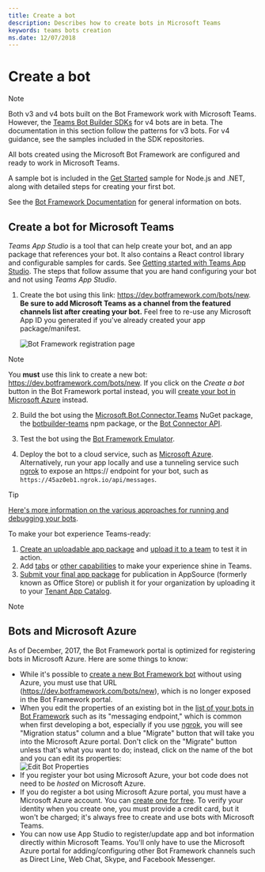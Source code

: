 ```yaml
---
title: Create a bot
description: Describes how to create bots in Microsoft Teams
keywords: teams bots creation
ms.date: 12/07/2018
---
```

# Create a bot

>[!Note]
>Both v3 and v4 bots built on the Bot Framework work with Microsoft Teams. However, the [Teams Bot Builder SDKs](/microsoftteams/platform/#pivot=sdk-tools) for v4 bots are in beta. The documentation in this section follow the patterns for v3 bots. For v4 guidance, see the samples included in the SDK repositories.

All bots created using the Microsoft Bot Framework are configured and ready to work in Microsoft Teams.

A sample bot is included in the [Get Started](~/get-started/get-started.md) sample for Node.js and .NET, along with detailed steps for creating your first bot.

See the [Bot Framework Documentation](https://docs.microsoft.com/en-us/azure/bot-service/?view=azure-bot-service-3.0) for general information on bots.

## Create a bot for Microsoft Teams

*Teams App Studio* is a tool that can help create your bot, and an app package that references your bot. It also contains a React control library and configurable samples for cards. See [Getting started with Teams App Studio](~/get-started/get-started-app-studio.md). The steps that follow assume that you are hand configuring your bot and not using *Teams App Studio*.

1. Create the bot using this link: https://dev.botframework.com/bots/new. **Be sure to add Microsoft Teams as a channel from the featured channels list after creating your bot.** Feel free to re-use any Microsoft App ID you generated if you've already created your app package/manifest.

   ![Bot Framework registration page](~/assets/images/bots/bfregister.png)

> [!NOTE]
> You **must** use this link to create a new bot: https://dev.botframework.com/bots/new. If you click on the *Create a bot* button in the Bot Framework portal instead, you will [create your bot in Microsoft Azure](#bots-and-microsoft-azure) instead.

2. Build the bot using the [Microsoft.Bot.Connector.Teams](https://www.nuget.org/packages/Microsoft.Bot.Connector.Teams) NuGet package, the [botbuilder-teams](https://www.npmjs.com/package/botbuilder-teams) npm package, or the [Bot Connector API](https://docs.microsoft.com/en-us/bot-framework/rest-api/bot-framework-rest-connector-api-reference).

3. Test the bot using the [Bot Framework Emulator](https://docs.microsoft.com/en-us/bot-framework/debug-bots-emulator).

4. Deploy the bot to a cloud service, such as [Microsoft Azure](https://azure.microsoft.com/). Alternatively, run your app locally and use a tunneling service such [ngrok](https://ngrok.com) to expose an https:// endpoint for your bot, such as `https://45az0eb1.ngrok.io/api/messages`.

> [!TIP]
> [Here's more information on the various approaches for running and debugging your bots](~/resources/general/debug.md).

To make your bot experience Teams-ready:

1. [Create an uploadable app package](~/concepts/apps/apps-package.md) and [upload it to a team](~/concepts/apps/apps-upload.md) to test it in action.
2. Add [tabs](~/concepts/tabs/tabs-overview.md) or [other capabilities](~/concepts/apps/apps-design.md#map-your-scenario-to-teams-capabilities) to make your experience shine in Teams.
3. [Submit your final app package](~/publishing/apps-publish.md#appsource) for publication in AppSource (formerly known as Office Store) or publish it for your organization by uploading it to your [Tenant App Catalog](~/publishing/apps-publish.md#microsoft-teams-tenant-app-catalog).

> [!NOTE]
> ## Bots and Microsoft Azure
> As of December, 2017, the Bot Framework portal is optimized for registering bots in Microsoft Azure. Here are some things to know:
> * While it's possible to [create a new Bot Framework bot](https://dev.botframework.com/bots/new) without using Azure, you must use that URL (https://dev.botframework.com/bots/new), which is no longer exposed in the Bot Framework portal.
> * When you edit the properties of an existing bot in the [list of your bots in Bot Framework](https://dev.botframework.com/bots) such as its "messaging endpoint," which is common when first developing a bot, especially if you use [ngrok](https://ngrok.com), you will see "Migration status" column and a blue "Migrate" button that will take you into the Microsoft Azure portal. Don't click on the "Migrate" button unless that's what you want to do; instead, click on the name of the bot and you can edit its properties:</br>
   ![Edit Bot Properties](~/assets/images/bots/bf-migrate-bot-to-azure.png)
> * If you register your bot using Microsoft Azure, your bot code does not need to be *hosted* on Microsoft Azure.
> * If you do register a bot using Microsoft Azure portal, you must have a Microsoft Azure account. You can [create one for free](https://azure.microsoft.com/en-us/free/). To verify your identity when you create one, you must provide a credit card, but it won't be charged; it's always free to create and use bots with Microsoft Teams.
> * You can now use App Studio to register/update app and bot information directly within Microsoft Teams. You'll only have to use the Microsoft Azure portal for adding/configuring other Bot Framework channels such as Direct Line, Web Chat, Skype, and Facebook Messenger.
